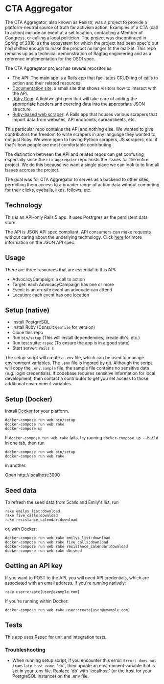 # CTA Aggregator

The CTA Aggregator, also known as Resistr, was a project to provide a platform-neutral source of truth for activism action.  Examples of a CTA (call to action) include an event at a set location, contacting a Member of Congress, or calling a local politician. The project was discontinued in Spring of 2018, as the ecosystem for which the project had been spec'd out had shifted enough to make the product no longer fit the market. This repo remains up as a technical demonstration of Ragtag engineering and as a reference implementation for the OSDI spec.

The CTA Aggregator project has several repositories:
* The API: The main app is a Rails app that facilitates CRUD-ing of calls to action and their related resources.
* [Documentation site](https://github.com/RagtagOpen/cta-aggregator-docs): a small site that shows visitors how to interact with the API.
* [Ruby Gem](https://github.com/RagtagOpen/cta-aggregator-client-ruby): A lightweight gem that will take care of adding the appropriate headers and coercing data into the appropriate JSON structure.
* [Ruby-based web scraper](https://github.com/RagtagOpen/cta-scraper): A Rails app that houses various scrapers that import data from websites, API endpoints, spreadsheets, etc.

This particular repo contains the API and nothing else. We wanted to give
contributors the freedom to write scrapers in any language they wanted to, not
just Ruby. We were open to having Python scrapers, JS scrapers, etc. if that's
how people are most comfortable contributing.

The distinction between the API and related repos can get confusing,
especially since the `cta-aggregator` repo hosts the
issues for the entire project. We do this because we want a single place we
can look to to find all issues accross the project.

The goal was for CTA Aggregator to serves as a backend to other sites,
permitting them access to a broader range of action data without competing for
their clicks, eyeballs, likes, follows, etc.

## Technology

This is an API-only Rails 5 app.  It uses Postrgres as the persistent data
store.

The API is JSON API spec compliant.  API consumers can make requests without
caring about the underlying technology.  Click [here](http://jsonapi.org/)
for more information on the JSON API spec.

## Usage

There are three resources that are essential to this API:
* AdvocacyCampaign: a call to action
* Target: each AdvocacyCampaign has one or more
* Event: is an on-site event an advocate can attend
* Location: each event has one location

## Setup (native)

* Install PostgreSQL
* Install Ruby (Consult `Gemfile` for version)
* Clone this repo
* Run `bin/setup` (This will install dependencies, create db's, etc.)
* Run test suite: `rspec` (To ensure the app is in a good state)
* Start server: `rails s`

The setup script will create a `.env` file, which can be used to manage
environment variables.  The `.env` file is ingored by git.  Although the script
will copy the `.env.sample` file, the sample file contains no sensitive data
(e.g. login credentials).  If codebase requires sensitive information for local
development, then contact a contributor to get you set access to those additional
environment variables.

## Setup (Docker)

Install [Docker](https://store.docker.com/search?type=edition&offering=community) for your platform.

    docker-compose run web bin/setup
    docker-compose run web rake
    docker-compose up

If `docker-compose run web rake` fails, try running `docker-compose up --build` in one tab, then run

    docker-compose run web bin/setup
    docker-compose run web rake
    
in another.

Open http://localhost:3000

## Seed data

To refresh the seed data from 5calls and Emily's list, run

    rake emilys_list:download
    rake five_calls:download
    rake resistance_calendar:download

or, with Docker:

    docker-compose run web rake emilys_list:download
    docker-compose run web rake five_calls:download
    docker-compose run web rake resistance_calendar:download
    docker-compose run web rake db:seed
    
## Getting an API key

If you want to POST to the API, you will need API credentials, which are associated with an email address. If you're running natively:

    rake user:create[user@example.com]
    
If you're running within Docker:

    docker-compose run web rake user:create[user@example.com]

## Tests

This app uses Rspec for unit and integration tests.

### Troubleshooting
* When running setup script, if you encounter this error: `Error: does not translate host name ‘db’`, then update an environment variable that is set in your .env file.  Replace 'db' with 'localhost' (or the host for your PostgreSQL instance) on the .env file.
